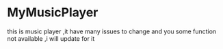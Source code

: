 # MyMusicPlayer
this is music player ,it have many issues to change and you some function not available ,i will update for it 
